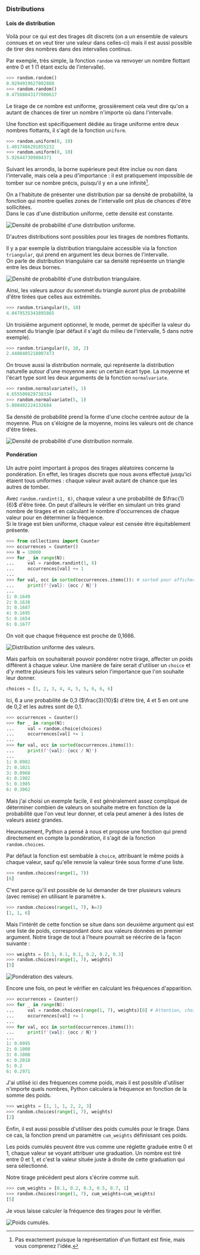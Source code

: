 ### Distributions

#### Lois de distribution

Voilà pour ce qui est des tirages dit discrets (on a un ensemble de valeurs connues et on veut tirer une valeur dans celles-ci) mais il est aussi possible de tirer des nombres dans des intervalles continus.

Par exemple, très simple, la fonction `random` va renvoyer un nombre flottant entre 0 et 1 (1 étant exclu de l'intervalle).

```python
>>> random.random()
0.9294919627802888
>>> random.random()
0.47588843177000617
```

Le tirage de ce nombre est uniforme, grossièrement cela veut dire qu'on a autant de chances de tirer un nombre n'importe où dans l'intervalle.

Une fonction est spécifiquement dédiée au tirage uniforme entre deux nombres flottants, il s'agit de la fonction `uniform`.

```python
>>> random.uniform(0, 10)
1.4017486291855232
>>> random.uniform(0, 10)
5.926447309804371
```

Suivant les arrondis, la borne supérieure peut être inclue ou non dans l'intervalle, mais cela a peu d'importance : il est pratiquement impossible de tomber sur ce nombre précis, puisqu'il y en a une infinité[^infini].

[^infini]: Pas exactement puisque la représentation d'un flottant est finie, mais vous comprenez l'idée.

On a l'habitute de présenter une distribution par sa densité de probabilité, la fonction qui montre quelles zones de l'intervalle ont plus de chances d'être sollicitées.  
Dans le cas d'une distribution uniforme, cette densité est constante.

![Densité de probabilité d'une distribution uniforme.](img/random_uniform.png)

D'autres distributions sont possibles pour les tirages de nombres flottants.

Il y a par exemple la distribution triangulaire accessible via la fonction `triangular`, qui prend en argument les deux bornes de l'intervalle.  
On parle de distribution triangulaire car sa densité représente un triangle entre les deux bornes.

![Densité de probabilité d'une distribution triangulaire.](img/random_triangular.png)

Ainsi, les valeurs autour du sommet du triangle auront plus de probabilité d'être tirées que celles aux extrémités.

```python
>>> random.triangular(0, 10)
4.0479535343895865
```

Un troisième argument optionnel, le mode, permet de spécifier la valeur du sommet du triangle (par défaut il s'agit du milieu de l'intervalle, 5 dans notre exemple).

```python
>>> random.triangular(0, 10, 2)
2.4400405218007473
```

On trouve aussi la distribution normale, qui représente la distribution naturelle autour d'une moyenne avec un certain écart type.
La moyenne et l'écart type sont les deux arguments de la fonction `normalvariate`.

```python
>>> random.normalvariate(5, 1)
4.655500829738334
>>> random.normalvariate(5, 1)
5.808402224132684
```

Sa densité de probabilité prend la forme d'une cloche centrée autour de la moyenne. Plus on s'éloigne de la moyenne, moins les valeurs ont de chance d'être tirées.

![Densité de probabilité d'une distribution normale.](img/random_normal.png)

#### Pondération

Un autre point important à propos des tirages aléatoires concerne la pondération.
En effet, les tirages discrets que nous avons effectué jusqu'ici étaient tous uniformes : chaque valeur avait autant de chance que les autres de tomber.

Avec `random.randint(1, 6)`, chaque valeur a une probabilité de $\frac{1}{6}$ d'être tirée.
On peut d'ailleurs le vérifier en simulant un très grand nombre de tirages et en calculant le nombre d'occurrences de chaque valeur pour en déterminer la fréquence.  
Si le tirage est bien uniforme, chaque valeur est censée être équitablement présente.

```python
>>> from collections import Counter
>>> occurrences = Counter()
>>> N = 10000
>>> for _ in range(N):
...     val = random.randint(1, 6)
...     occurrences[val] += 1
...
>>> for val, occ in sorted(occurrences.items()): # sorted pour afficher selon l'ordre des clés
...     print(f'{val}: {occ / N}')
...
1: 0.1649
2: 0.1638
3: 0.1687
4: 0.1695
5: 0.1654
6: 0.1677
```

On voit que chaque fréquence est proche de 0,1666.

![Distribution uniforme des valeurs.](img/random_uniform_weights.png)

Mais parfois on souhaiterait pouvoir pondérer notre tirage, affecter un poids différent à chaque valeur.
Une manière de faire serait d'utiliser un `choice` et d'y mettre plusieurs fois les valeurs selon l'importance que l'on souhaite leur donner.

```python
choices = [1, 2, 3, 4, 4, 5, 5, 6, 6, 6]
```

Ici, 6 a une probabilité de 0,3 ($\frac{3}{10}$) d'être tiré, 4 et 5 en ont une de 0,2 et les autres sont de 0,1.

```python
>>> occurrences = Counter()
>>> for _ in range(N):
...     val = random.choice(choices)
...     occurrences[val] += 1
...
>>> for val, occ in sorted(occurrences.items()):
...     print(f'{val}: {occ / N}')
...
1: 0.0982
2: 0.1021
3: 0.0968
4: 0.1982
5: 0.1985
6: 0.3062
```

Mais j'ai choisi un exemple facile, il est généralement assez compliqué de déterminer combien de valeurs on souhaite metre en fonction de la probabilité que l'on veut leur donner, et cela peut amener à des listes de valeurs assez grandes.

Heureusement, Python a pensé à nous et propose une fonction qui prend directement en compte la pondération, il s'agit de la fonction `random.choices`.

Par défaut la fonction est sembable à `choice`, attribuant le même poids à chaque valeur, sauf qu'elle renvoie la valeur tirée sous forme d'une liste.

```python
>>> random.choices(range(1, 7))
[6]
```

C'est parce qu'il est possible de lui demander de tirer plusieurs valeurs (avec remise) en utilisant le paramètre `k`.

```python
>>> random.choices(range(1, 7), k=3)
[1, 1, 6]
```

Mais l'intérêt de cette fonction se situe dans son deuxième argument qui est une liste de poids, correspondant donc aux valeurs données en premier argument.
Notre tirage de tout à l'heure pourrait se réécrire de la façon suivante :

```python
>>> weights = [0.1, 0.1, 0.1, 0.2, 0.2, 0.3]
>>> random.choices(range(1, 7), weights)
[5]
```

![Pondération des valeurs.](img/random_weights.png)

Encore une fois, on peut le vérifier en calculant les fréquences d'apparition.

```python
>>> occurrences = Counter()
>>> for _ in range(N):
...     val = random.choices(range(1, 7), weights)[0] # Attention, choices renvoie une liste
...     occurrences[val] += 1
... 
>>> for val, occ in sorted(occurrences.items()):
...     print(f'{val}: {occ / N}')
... 
1: 0.0995
2: 0.1008
3: 0.1008
4: 0.2018
5: 0.2
6: 0.2971
```

J'ai utilisé ici des fréquences comme poids, mais il est possible d'utiliser n'importe quels nombres, Python calculera la fréquence en fonction de la somme des poids.

```python
>>> weights = [1, 1, 1, 2, 2, 3]
>>> random.choices(range(1, 7), weights)
[2]
```

Enfin, il est aussi possible d'utiliser des poids cumulés pour le tirage.
Dans ce cas, la fonction prend un paramètre `cum_weights` définissant ces poids.

Les poids cumulés peuvent être vus comme une réglette graduée entre 0 et 1, chaque valeur se voyant attribuer une graduation.
Un nombre est tiré entre 0 et 1, et c'est la valeur située juste à droite de cette graduation qui sera sélectionné.

Notre tirage précédent peut alors s'écrire comme suit.

```python
>>> cum_weights = [0.1, 0.2, 0.3, 0.5, 0.7, 1]
>>> random.choices(range(1, 7), cum_weights=cum_weights)
[5]
```

Je vous laisse calculer la fréquence des tirages pour le vérifier.

![Poids cumulés.](img/random_cum_weights.png)
